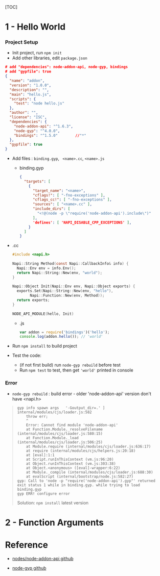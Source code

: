 [TOC]

# 1 - Hello World

### Project Setup

- Init project, run `npm init`
- Add other libraries, edit `package.json`

```json
# add "dependencies": node-addon-api, node-gyp, bindings
# add "gypfile": true
{
  "name": "addon",
  "version": "1.0.0",
  "description": "",
  "main": "hello.js",
  "scripts": {
    "test": "node hello.js"
  },
  "author": "",
  "license": "ISC",
  "dependencies": {
    "node-addon-api": "^1.6.3",  
    "node-gyp": "^4.0.0",
    "bindings": "^1.5.0"		//"*"
  },
  "gypfile": true
}
```

- Add files : `binding.gyp`, ` <name>.cc`,  `<name>.js `

  - binding.gyp

    ```json
    {
      "targets": [
        {
          "target_name": "<name>",
          "cflags!": [ "-fno-exceptions" ],
          "cflags_cc!": [ "-fno-exceptions" ],
          "sources": [ "<name>.cc" ],
          "include_dirs": [
            "<!@(node -p \"require('node-addon-api').include\")"
          ],
          'defines': [ 'NAPI_DISABLE_CPP_EXCEPTIONS' ],
        }
      ]
    }
    ```
    
- <name>.cc
  
    ```c
    #include <napi.h>
        
    Napi::String Method(const Napi::CallbackInfo& info) {
      Napi::Env env = info.Env();
      return Napi::String::New(env, "world");
    }
        
    Napi::Object Init(Napi::Env env, Napi::Object exports) {
      exports.Set(Napi::String::New(env, "hello"),
    		Napi::Function::New(env, Method));
      return exports;
    }
        
    NODE_API_MODULE(hello, Init)
    ```
    
  - <name>.js
  
    ```js
    var addon = require('bindings')('hello');
    console.log(addon.hello()); // 'world'
    ```

- Run `npm install` to build project
- Test the code:
  - (if not first build) run `node-gyp rebuild` before test
  - Run `npm test` to test, then get `'world'` printed in console

### Error

- `node-gyp rebuild` : build error - older 'node-addon-api' version don't have <napi.h>

> ```
> gyp info spawn args   '-Goutput_dir=.' ]
> internal/modules/cjs/loader.js:582
>     throw err;
>     ^
>     Error: Cannot find module 'node-addon-api'
>     at Function.Module._resolveFilename (internal/modules/cjs/loader.js:580:15)
>     at Function.Module._load (internal/modules/cjs/loader.js:506:25)
>     at Module.require (internal/modules/cjs/loader.js:636:17)
>     at require (internal/modules/cjs/helpers.js:20:18)
>     at [eval]:1:1
>     at Script.runInThisContext (vm.js:96:20)
>     at Object.runInThisContext (vm.js:303:38)
>     at Object.<anonymous> ([eval]-wrapper:6:22)
>     at Module._compile (internal/modules/cjs/loader.js:688:30)
>     at evalScript (internal/bootstrap/node.js:582:27)
> gyp: Call to 'node -p "require('node-addon-api').gyp"' returned exit status 1 while in binding.gyp. while trying to load binding.gyp
> gyp ERR! configure error
> ```
>
> Solution:  `npm install` latest version



# 2 - Function Arguments







# Reference

- [nodes/node-addon-api github](https://github.com/nodejs/node-addon-api#examples)

- [node-gyp github](https://github.com/nodejs/node-addon-api/blob/master/doc/setup.md)
